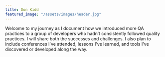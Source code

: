 ```yaml
---
title: Don Kidd
featured_image: "/assets/images/header.jpg"
---
```


Welcome to my journey as I document how we introduced more QA practices to a group of developers who hadn’t consistently followed quality practices. I will share both the successes and challenges. I also plan to include conferences I've attended, lessons I've learned, and tools I've discovered or developed along the way.
